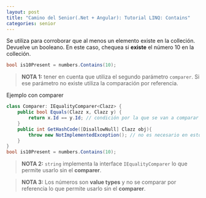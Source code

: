 ```yaml
---
layout: post
title: "Camino del Senior(.Net + Angular): Tutorial LINQ: Contains"
categories: senior
---
```


Se utiliza para corroborar que al menos un elemento existe en la colleción<!--more-->. Devuelve un booleano.
En este caso, chequea si **existe** el número 10 en la colleción.

```csharp
bool is10Present = numbers.Contains(10);
```

> **NOTA 1:** tener en cuenta que utiliza el segundo parámetro `comparer`. Si ese parámetro no existe utiliza la comparación por referencia.

Ejemplo con comparer

```csharp
class Comparer: IEqualityComparer<Clazz> {
    public bool Equals(Clazz x, Clazz y) {
        return x.Id == y.Id; // condición por la que se van a comparar dos objetos
    }
    public int GetHashCode([DisallowNull] Clazz obj){
        throw new NotImplementedException(); // no es necesario en estos casos
    }
}
bool is10Present = numbers.Contains(10);
```

> **NOTA 2:** `string` implementa la interface `IEqualityComparer` lo que permite usarlo sin el **comparer**.

> **NOTA 3:** Los números son **value types** y no se comparar por referencia lo que permite usarlo sin el **comparer**.